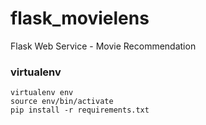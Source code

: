 # flask_movielens

Flask Web Service - Movie Recommendation

### virtualenv
```
virtualenv env
source env/bin/activate
pip install -r requirements.txt
```